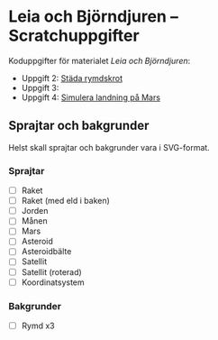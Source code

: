 # Leia och Björndjuren – Scratchuppgifter

Koduppgifter för materialet *Leia och Björndjuren*:

- Uppgift 2: [Städa rymdskrot](coda_2-uppgift/README.md)
- Uppgift 3: 
- Uppgift 4: [Simulera landning på Mars](coda_4-uppgift/README.md)



## Sprajtar och bakgrunder

Helst skall sprajtar och bakgrunder vara i SVG-format.

### Sprajtar

- [ ] Raket
- [ ] Raket (med eld i baken)
- [ ] Jorden
- [ ] Månen
- [ ] Mars
- [ ] Asteroid
- [ ] Asteroidbälte
- [ ] Satellit
- [ ] Satellit (roterad)
- [ ] Koordinatsystem

### Bakgrunder

- [ ] Rymd x3














